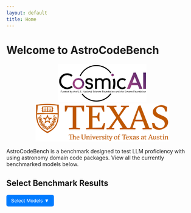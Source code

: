 ```yaml
---
layout: default
title: Home
---
```


# Welcome to AstroCodeBench

<div style="text-align: center; margin-top: 20px;">
  <img src="assets/pics/cosmic_logo.png" alt="Logo" style="height: 100px; margin: 0 10px;">
  <img src="assets/pics/ut_logo.png" alt="Longhorn" style="height: 100px; margin: 0 10px;">
</div>

AstroCodeBench is a benchmark designed to test LLM proficiency with using astronomy domain code packages. View all the currently benchmarked models below.

<h2>Select Benchmark Results</h2>
<div style="position: relative; display: inline-block;">
  <button id="dropdown-btn" style="padding: 8px 12px; background-color: #007BFF; color: white; border: none; cursor: pointer; border-radius: 5px;">
    Select Models ▼
  </button>
  <div id="model-dropdown" style="display: none; position: absolute; background: white; border: 1px solid #ccc; width: 250px; max-height: 250px; overflow-y: auto;">
  </div>
</div>

<canvas id="benchmarkChart" width="800" height="400"></canvas>

<script src="https://cdn.jsdelivr.net/npm/chart.js"></script>
<script>
  let jsonBasePath = "{{ site.baseurl }}/assets/json/";
  const datasets = {
    "benchmark_results_old.json": "Old Benchmark",
    "benchmark_results_new.json": "Colloquial Query Benchmark"
  };

  let chartData = {
    labels: [],
    datasets: []
  };

  let colors = [
    "rgba(255, 99, 132, 0.5)", "rgba(54, 162, 235, 0.5)",
    "rgba(255, 206, 86, 0.5)", "rgba(75, 192, 192, 0.5)",
    "rgba(153, 102, 255, 0.5)", "rgba(255, 159, 64, 0.5)",
    "rgba(201, 203, 207, 0.5)"
  ];

  let borderColors = [
    "rgba(255, 99, 132, 1)", "rgba(54, 162, 235, 1)",
    "rgba(255, 206, 86, 1)", "rgba(75, 192, 192, 1)",
    "rgba(153, 102, 255, 1)", "rgba(255, 159, 64, 1)",
    "rgba(201, 203, 207, 1)"
  ];

  let usedColors = {}; 
  let currentColorIndex = 0;
  let allModels = {}; 

  let ctx = document.getElementById("benchmarkChart").getContext("2d");
  let benchmarkChart = new Chart(ctx, {
    type: "bar",
    data: chartData,
    options: {
      responsive: true,
      maintainAspectRatio: true,
      scales: { y: { beginAtZero: true } },
      plugins: {
        legend: { display: true },
        title: { display: true, text: "Benchmark Evaluation Metrics" }
      }
    }
  });

  const dropdownBtn = document.getElementById("dropdown-btn");
  const dropdownMenu = document.getElementById("model-dropdown");

  dropdownBtn.addEventListener("click", () => {
    dropdownMenu.style.display = dropdownMenu.style.display === "block" ? "none" : "block";
  });

  document.addEventListener("click", (event) => {
    if (!dropdownBtn.contains(event.target) && !dropdownMenu.contains(event.target)) {
      dropdownMenu.style.display = "none";
    }
  });

  async function populateDropdown() {
    dropdownMenu.innerHTML = "";
    allModels = {};

    for (const [file, datasetName] of Object.entries(datasets)) {
      try {
        const response = await fetch(jsonBasePath + file);
        const data = await response.json();
        
        data.forEach((item) => {
          let modelName = item.model?.model;
          if (modelName) {
            allModels[modelName] = datasetName;
          }
        });
      } catch (error) {
        console.error(`Error loading ${file}:`, error);
      }
    }

    for (const [model, dataset] of Object.entries(allModels)) {
      const label = document.createElement("label");
      label.style.display = "block";
      label.style.cursor = "pointer";
      label.style.padding = "5px";

      const checkbox = document.createElement("input");
      checkbox.type = "checkbox";
      checkbox.value = model;
      checkbox.style.marginRight = "5px";

      checkbox.addEventListener("change", function () {
        if (this.checked) {
          fetchAndProcessData(model, dataset);
        } else {
          removeModelFromChart(model);
        }
      });

      label.appendChild(checkbox);
      label.appendChild(document.createTextNode(`${model} (${dataset})`));
      dropdownMenu.appendChild(label);
    }
  }

  async function fetchAndProcessData(selectedModel, dataset) {
    let selectedFile = dataset === "Colloquial Query Benchmark" ? "benchmark_results_new.json" : "benchmark_results_old.json";
    
    try {
      const response = await fetch(jsonBasePath + selectedFile);
      const data = await response.json();

      if (chartData.datasets.some(ds => ds.label === selectedModel)) {
        console.warn(`${selectedModel} is already displayed.`);
        return;
      }

      if (!(selectedModel in usedColors)) {
        usedColors[selectedModel] = {
          backgroundColor: colors[currentColorIndex % colors.length],
          borderColor: borderColors[currentColorIndex % borderColors.length]
        };
        currentColorIndex++;
      }

      const modelData = data.filter((item) => item.model.model === selectedModel);
      const averages = modelData.length ? modelData[0].result_summary || {} : {};

      updateChart(selectedModel, averages);
    } catch (error) {
      console.error("Error fetching or processing JSON data:", error);
    }
  }

  function updateChart(selectedModel, averages) {
    if (chartData.labels.length === 0) {
      chartData.labels = Object.keys(averages);
    }
    
    chartData.datasets.push({
      label: selectedModel,
      data: Object.values(averages),
      backgroundColor: usedColors[selectedModel].backgroundColor,
      borderColor: usedColors[selectedModel].borderColor,
      borderWidth: 1
    });
    
    benchmarkChart.update();
  }

  function removeModelFromChart(selectedModel) {
    chartData.datasets = chartData.datasets.filter(ds => ds.label !== selectedModel);
    benchmarkChart.update();
  }

  populateDropdown();
</script>
